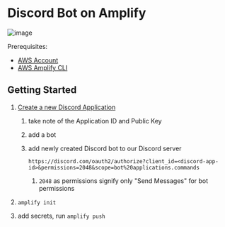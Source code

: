 # Discord Bot on Amplify

![image](https://user-images.githubusercontent.com/5033303/132928672-95479b10-c0c8-4bde-9bf7-7150eee73787.png)

Prerequisites:

- [AWS Account](https://aws.amazon.com/account/)
- [AWS Amplify CLI](https://www.npmjs.com/package/@aws-amplify/cli)

## Getting Started

1. [Create a new Discord Application](https://discord.com/developers/applications)

   1. take note of the Application ID and Public Key
   2. add a bot
   3. add newly created Discord bot to our Discord server

      ```text
      https://discord.com/oauth2/authorize?client_id=<discord-app-id>&permissions=2048&scope=bot%20applications.commands
      ```

      1. `2048` as permissions signify only "Send Messages" for bot permissions

2. `amplify init`
3. add secrets, run `amplify push`

